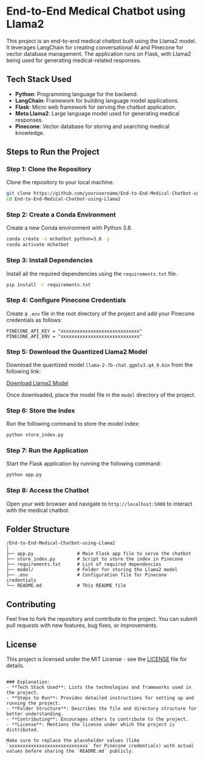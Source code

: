 # End-to-End Medical Chatbot using Llama2

This project is an end-to-end medical chatbot built using the Llama2 model. It leverages LangChain for creating conversational AI and Pinecone for vector database management. The application runs on Flask, with Llama2 being used for generating medical-related responses.

## Tech Stack Used
- **Python**: Programming language for the backend.
- **LangChain**: Framework for building language model applications.
- **Flask**: Micro web framework for serving the chatbot application.
- **Meta Llama2**: Large language model used for generating medical responses.
- **Pinecone**: Vector database for storing and searching medical knowledge.

## Steps to Run the Project

### Step 1: Clone the Repository
Clone the repository to your local machine.

```bash
git clone https://github.com/yourusername/End-to-End-Medical-Chatbot-using-Llama2.git
cd End-to-End-Medical-Chatbot-using-Llama2
```

### Step 2: Create a Conda Environment
Create a new Conda environment with Python 3.8.

```bash
conda create -n mchatbot python=3.8 -y
conda activate mchatbot
```

### Step 3: Install Dependencies
Install all the required dependencies using the `requirements.txt` file.

```bash
pip install -r requirements.txt
```

### Step 4: Configure Pinecone Credentials
Create a `.env` file in the root directory of the project and add your Pinecone credentials as follows:

```
PINECONE_API_KEY = "xxxxxxxxxxxxxxxxxxxxxxxxxxxxx"
PINECONE_API_ENV = "xxxxxxxxxxxxxxxxxxxxxxxxxxxxx"
```

### Step 5: Download the Quantized Llama2 Model
Download the quantized model `llama-2-7b-chat.ggmlv3.q4_0.bin` from the following link:

[Download Llama2 Model](https://huggingface.co/TheBloke/Llama-2-7B-Chat-GGML/tree/main)

Once downloaded, place the model file in the `model` directory of the project.

### Step 6: Store the Index
Run the following command to store the model index:

```bash
python store_index.py
```

### Step 7: Run the Application
Start the Flask application by running the following command:

```bash
python app.py
```

### Step 8: Access the Chatbot
Open your web browser and navigate to `http://localhost:5000` to interact with the medical chatbot.

## Folder Structure
```
/End-to-End-Medical-Chatbot-using-Llama2
│
├── app.py                # Main Flask app file to serve the chatbot
├── store_index.py        # Script to store the index in Pinecone
├── requirements.txt      # List of required dependencies
├── model/                # Folder for storing the Llama2 model
├── .env                  # Configuration file for Pinecone credentials
└── README.md             # This README file
```

## Contributing
Feel free to fork the repository and contribute to the project. You can submit pull requests with new features, bug fixes, or improvements.

## License
This project is licensed under the MIT License - see the [LICENSE](LICENSE) file for details.
```

### Explanation:
- **Tech Stack Used**: Lists the technologies and frameworks used in the project.
- **Steps to Run**: Provides detailed instructions for setting up and running the project.
- **Folder Structure**: Describes the file and directory structure for better understanding.
- **Contributing**: Encourages others to contribute to the project.
- **License**: Mentions the license under which the project is distributed.

Make sure to replace the placeholder values (like `xxxxxxxxxxxxxxxxxxxxxxxxxxxxx` for Pinecone credentials) with actual values before sharing the `README.md` publicly.
